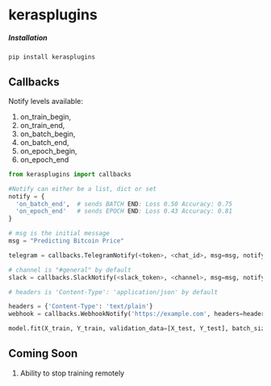 # kerasplugins

##### Installation
```
pip install kerasplugins
```

## Callbacks

Notify levels available:
1) on_train_begin,
2) on_train_end,
3) on_batch_begin,
4) on_batch_end,
5) on_epoch_begin,
6) on_epoch_end


```python
from kerasplugins import callbacks

#Notify can either be a list, dict or set
notify = { 
  'on_batch_end',  # sends BATCH END: Loss 0.50 Accuracy: 0.75
  'on_epoch_end'   # sends EPOCH END: Loss 0.43 Accuracy: 0.81
}

# msg is the initial message
msg = "Predicting Bitcoin Price"

telegram = callbacks.TelegramNotify(<token>, <chat_id>, msg=msg, notify=notify)

# channel is "#general" by default
slack = callbacks.SlackNotify(<slack_token>, <channel>, msg=msg, notify=notify)

# headers is 'Content-Type': 'application/json' by default

headers = {'Content-Type': 'text/plain'}
webhook = callbacks.WebhookNotify('https://example.com', headers=headers)

model.fit(X_train, Y_train, validation_data=[X_test, Y_test], batch_size=256, epochs=10, callbacks=[telegram, slack, webhook])
```

## Coming Soon
1) Ability to stop training remotely
